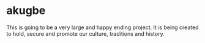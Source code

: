 # akugbe
This is going to be a very large and happy ending project. It is being created to hold, secure and promote our culture, traditions and history. 
